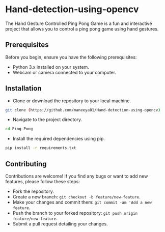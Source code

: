 # Hand-detection-using-opencv
The Hand Gesture Controlled Ping Pong Game is a fun and interactive project that allows you to control a ping pong game using hand gestures.
## Prerequisites
Before you begin, ensure you have the following prerequisites:

* Python 3.x installed on your system.
* Webcam or camera connected to your computer.

## Installation
* Clone or download the repository to your local machine.
```bash
git clone (https://github.com/maneeya01/Hand-detection-using-opencv)
```
* Navigate to the project directory.
```bash
cd Ping-Pong
```
* Install the required dependencies using pip.
```bash
pip install -r requirements.txt
```

## Contributing
Contributions are welcome! If you find any bugs or want to add new features, please follow these steps:

* Fork the repository.
* Create a new branch: `git checkout -b feature/new-feature`.
* Make your changes and commit them: `git commit -am 'Add a new feature`.
* Push the branch to your forked repository: `git push origin feature/new-feature`.
* Submit a pull request detailing your changes.



